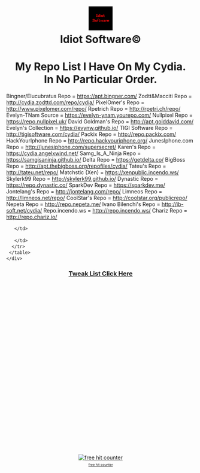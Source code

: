 <h1><center><img src="CydiaIcon.png"><br>Idiot Software©</center><h1>

<h1><center>My Repo List I Have On My Cydia.</br>In No Particular Order.</center></h1>

Bingner/Elucubratus Repo = https://apt.bingner.com/
Zodtt&Macciti Repo = http://cydia.zodttd.com/repo/cydia/
PixelOmer's Repo = http://www.pixelomer.com/repo/
Rpetrich Repo = http://rpetri.ch/repo/
Evelyn-TNam Source = https://evelyn-ynam.yourepo.com/
Nullpixel Repo = https://repo.nullpixel.uk/
David Goldman's Repo = http://apt.golddavid.com/
Evelyn's Collection = https://evynw.github.io/
TIGI Software Repo = http://tigisoftware.com/cydia/
Packix Repo = http://repo.packix.com/
HackYourIphone Repo = http://repo.hackyouriphone.org/
JunesIphone.com Repo = http://junesiphone.com/supersecret/
Karen's Repo = https://cydia.angelxwind.net/
Samg_Is_A_Ninja Repo = https://samgisaninja.github.io/
Delta Repo = https://getdelta.co/
BigBoss Repo = http://apt.thebigboss.org/repofiles/cydia/
Tateu's Repo = http://tateu.net/repo/
Matchstic (Xen) = https://xenpublic.incendo.ws/
Skylerk99 Repo = http://skylerk99.github.io/
Dynastic Repo = https://repo.dynastic.co/
SparkDev Repo = https://sparkdev.me/
Jontelang's Repo = http://jontelang.com/repo/
Limneos Repo = http://limneos.net/repo/
CoolStar's Repo = http://coolstar.org/publicrepo/
Nepeta Repo = http://repo.nepeta.me/
Ivano Bilenchi's Repo = http://ib-soft.net/cydia/
Repo.incendo.ws = http://repo.incendo.ws/
Chariz Repo = http://repo.chariz.io/
		
	   </td>
         
       </td>
	  </tr>
     </table>
    </div>
   </div>
  </div>

<p><center><h3><a href="javascript://" onclick="showhide('agent89');">Tweak List Click Here</a></h3></center></p>

<div id="agent89" style="text; visibility:hidden;">

<div class="container">
	<b><center>My Tweak List I Have Installed.</br>In Alphabetical Order.</center></b>
</div>


<div class="container">
  <div class="well">
   <table width="100%">
    <tr>
      <td colspan="2" style="background-color:#EEEEEE;">
	   	69 Animated Clock: 1.0.1
		AppList: 1.5.14
		CCSupport: 1.2-2
		DebKeeper: 1.0.3
		DetailedBatteryUsage: 1.1.1
		DoubleCut: 0.4.1-1
		Eclipse 12 (iOS 12): 6.0.3-1
		Filza File Manager 64-bit: 3.5.2-4k
		Flame: 1.3
		Forecast pack 1: 1.0
		Free iWidgets app: 1.4
		Galaxy Weather Widget: 1.0
		GT Center Time/Date iWidget: 1.0
		Hide Dots: 1.1.2
		Hide Statusbars: 0.2
		iCleaner Pro: 7.7.1
		KarenLocalizer: 1.0.4
		KarenPrefs: 1.4
	   </td>   
	   <td style="background-color:#EEEEEE;height:200px;width:500px;text-align:top;">
	   <td>
	    LG Weather Widget: 1.0
		libcolorpicker: 1.6-1
		libCSColorPicker: 0.7.9
		LockBuilder Evo iOS8 Cydget: 1.7
		LockPlus Pro: 1.5.9
		MTerminal: 1.4-6
		NoBetaAlert: 1.3.1
		OpenSSH: 7.9p1-3
		PencilChargingIndicator: 1.2~b3
		PowerSelector (iOS 11 & 12): 1.1-7
		PreferenceOrganizer 2: 4.0.5
		ReProvision: 0.4.1
		SnowBoard: 1.0.4-1
		SpringPlus11: 1.2
		Tweak Count 2: 1.0.1
		ZenBlue: 1.0
		</td>         
  </div>
</div>
	 
	</tr>
   </table>
  </div>
 </div> 
</div>  
<!-- Start of SimpleHitCounter Code -->
  <div align="center"><a href="http://guestscounter.com"><img src="http://guestscounter.com/count.php?c_style=15&id=1551566958" border=0 alt="free hit counter"></a><br><a href="http://guestscounter.com" style="font-size:9px;">free hit counter</a><br>
</div>
  <!-- End of SimpleHitCounter Code -->

</body>
</html>
